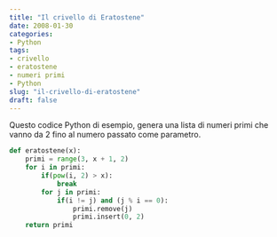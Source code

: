 ```yaml
---
title: "Il crivello di Eratostene"
date: 2008-01-30
categories: 
- Python
tags: 
- crivello
- eratostene
- numeri primi
- Python
slug: "il-crivello-di-eratostene"
draft: false
---
```


Questo codice Python di esempio, genera una lista di numeri primi che
vanno da 2 fino al numero passato come parametro.

```python
def eratostene(x):  
    primi = range(3, x + 1, 2)  
    for i in primi:  
        if(pow(i, 2) > x):  
            break  
        for j in primi:  
            if(i != j) and (j % i == 0):  
                primi.remove(j)  
                primi.insert(0, 2)
    return primi  

